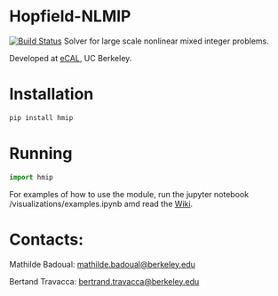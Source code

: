 # Hopfield-NLMIP

[![Build Status](https://travis-ci.com/mathildebadoual/hmip.svg?token=sSNFwE8cjSB4sGxziMoY&branch=master)](https://travis-ci.com/mathildebadoual/hmip)
Solver for large scale nonlinear mixed integer problems.

Developed at [eCAL](https://ecal.berkeley.edu/), UC Berkeley.

# Installation

```bash
pip install hmip
```

# Running

```python
import hmip
```

For examples of how to use the module, run the jupyter notebook /visualizations/examples.ipynb amd read the [Wiki](https://github.com/mathildebadoual/hmip/wiki).

# Contacts:

Mathilde Badoual: mathilde.badoual@berkeley.edu

Bertand Travacca: bertrand.travacca@berkeley.edu

